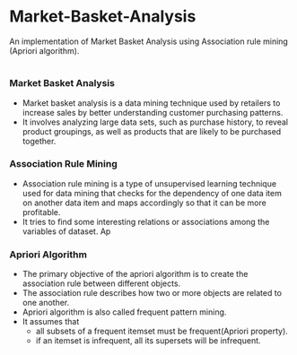 # Market-Basket-Analysis
An implementation of Market Basket Analysis using Association rule mining (Apriori algorithm).
#
### Market Basket Analysis
- Market basket analysis is a data mining technique used by retailers to increase sales by better understanding customer purchasing patterns. 
- It involves analyzing large data sets, such as purchase history, to reveal product groupings, as well as products that are likely to be purchased together.
### Association Rule Mining
- Association rule mining is a type of unsupervised learning technique used for data mining that checks for the dependency of one data item on another data item and maps accordingly so that it can be more profitable. 
- It tries to find some interesting relations or associations among the variables of dataset. Ap
### Apriori Algorithm
- The primary objective of the apriori algorithm is to create the association rule between different objects. 
- The association rule describes how two or more objects are related to one another. 
- Apriori algorithm is also called frequent pattern mining. 
- It assumes that
  - all subsets of a frequent itemset must be frequent(Apriori property).
  - if an itemset is infrequent, all its supersets will be infrequent.
